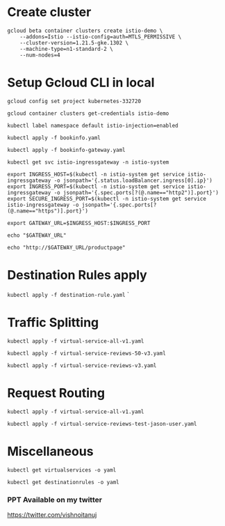 # Create cluster

```
gcloud beta container clusters create istio-demo \
    --addons=Istio --istio-config=auth=MTLS_PERMISSIVE \
    --cluster-version=1.21.5-gke.1302 \
    --machine-type=n1-standard-2 \
    --num-nodes=4
```

# Setup Gcloud CLI in local
`gcloud config set project kubernetes-332720`

`gcloud container clusters get-credentials istio-demo`

`kubectl label namespace default istio-injection=enabled`

`kubectl apply -f bookinfo.yaml`

`kubectl apply -f bookinfo-gateway.yaml`

`kubectl get svc istio-ingressgateway -n istio-system`

```
export INGRESS_HOST=$(kubectl -n istio-system get service istio-ingressgateway -o jsonpath='{.status.loadBalancer.ingress[0].ip}')
export INGRESS_PORT=$(kubectl -n istio-system get service istio-ingressgateway -o jsonpath='{.spec.ports[?(@.name=="http2")].port}')
export SECURE_INGRESS_PORT=$(kubectl -n istio-system get service istio-ingressgateway -o jsonpath='{.spec.ports[?(@.name=="https")].port}')
```

`export GATEWAY_URL=$INGRESS_HOST:$INGRESS_PORT`

`echo "$GATEWAY_URL"`

`echo "http://$GATEWAY_URL/productpage"`

# Destination Rules apply
`kubectl apply -f destination-rule.yaml`
`
# Traffic Splitting

`kubectl apply -f virtual-service-all-v1.yaml`

`kubectl apply -f virtual-service-reviews-50-v3.yaml`

`kubectl apply -f virtual-service-reviews-v3.yaml`


# Request Routing

`kubectl apply -f virtual-service-all-v1.yaml`

`kubectl apply -f virtual-service-reviews-test-jason-user.yaml`



# Miscellaneous
`kubectl get virtualservices -o yaml`

`kubectl get destinationrules -o yaml`

### PPT Available on my twitter
<a href="https://twitter.com/vishnoitanuj" href="__blank">https://twitter.com/vishnoitanuj</a>

